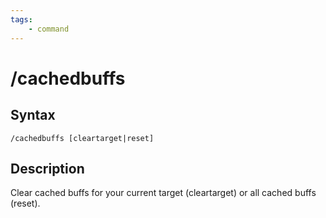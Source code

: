 ```yaml
---
tags:
    - command
---
```


# /cachedbuffs

## Syntax
<!--cmd-syntax-start-->
```eqcommand
/cachedbuffs [cleartarget|reset]
```
<!--cmd-syntax-end-->

## Description
<!--cmd-desc-start-->
Clear cached buffs for your current target (cleartarget) or all cached buffs (reset).
<!--cmd-desc-end-->
